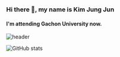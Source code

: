 ### Hi there 👋, my name is Kim Jung Jun
#### I'm attending Gachon University now.

![header](https://capsule-render.vercel.app/api?type=waving&color=auto&height=400&section=header&text=Kim%20JungJun&fontSize=90&animation=fadeIn&fontAlignY=38&desc=Being%20a%20%20%20%20%20%20Devloper&descAlignY=51&descAlign=76)


![GitHub stats](https://github-readme-stats.vercel.app/api?username=ogoo0608&show_icons=true)  

